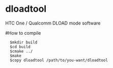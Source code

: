 # dloadtool
HTC One / Qualcomm DLOAD mode software

#How to compile
```
  $mkdir build
  $cd build
  $cmake ../
  $make 
  $copy dloadtool /path/to/you-want/dloadtool
```
